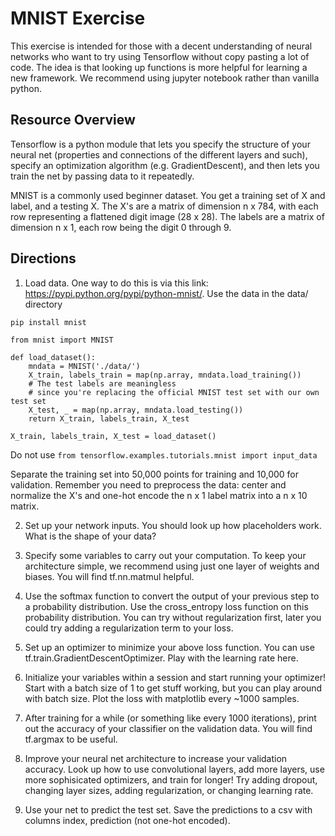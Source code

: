 # MNIST Exercise

This exercise is intended for those with a decent understanding of neural networks who want to try using Tensorflow without copy pasting a lot of code. The idea is that looking up functions is more helpful for learning a new framework. We recommend using jupyter notebook rather than vanilla python.

## Resource Overview
Tensorflow is a python module that lets you specify the structure of your neural net (properties and connections of the different layers and such), specify an optimization algorithm (e.g. GradientDescent), and then lets you train the net by passing data to it repeatedly.

MNIST is a commonly used beginner dataset. You get a training set of X and label, and a testing X. The X's are a matrix of dimension n x 784, with each row representing a flattened digit image (28 x 28). The labels are a matrix of dimension n x 1, each row being the digit 0 through 9.

## Directions

1. Load data. One way to do this is via this link: https://pypi.python.org/pypi/python-mnist/. Use the data in the data/ directory
```
pip install mnist
```
```
from mnist import MNIST

def load_dataset():
    mndata = MNIST('./data/')
    X_train, labels_train = map(np.array, mndata.load_training())
    # The test labels are meaningless
    # since you're replacing the official MNIST test set with our own test set
    X_test, _ = map(np.array, mndata.load_testing())
    return X_train, labels_train, X_test

X_train, labels_train, X_test = load_dataset()
```

Do not use `from tensorflow.examples.tutorials.mnist import input_data`

Separate the training set into 50,000 points for training and 10,000 for validation. Remember you need to preprocess the data: center and normalize the X's and one-hot encode the n x 1 label matrix into a n x 10 matrix.

2. Set up your network inputs. You should look up how placeholders work. What is the shape of your data? 

3. Specify some variables to carry out your computation. To keep your architecture simple, we recommend using just one layer of weights and biases. You will find tf.nn.matmul helpful. 

4. Use the softmax function to convert the output of your previous step to a probability distribution. Use the cross_entropy loss function on this probability distribution. You can try without regularization first, later you could try adding a regularization term to your loss.

5. Set up an optimizer to minimize your above loss function. You can use tf.train.GradientDescentOptimizer. Play with the learning rate here.

6. Initialize your variables within a session and start running your optimizer! Start with a batch size of 1 to get stuff working, but you can play around with batch size. Plot the loss with matplotlib every ~1000 samples.

7. After training for a while (or something like every 1000 iterations), print out the accuracy of your classifier on the validation data. You will find tf.argmax to be useful.

8. Improve your neural net architecture to increase your validation accuracy. Look up how to use convolutional layers, add more layers, use more sophisicated optimizers, and train for longer! Try adding dropout, changing layer sizes, adding regularization, or changing learning rate.

9. Use your net to predict the test set. Save the predictions to a csv with columns index, prediction (not one-hot encoded).

